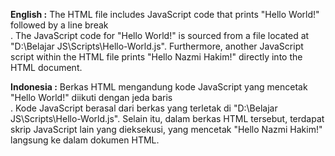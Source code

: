 **English :**
The HTML file includes JavaScript code that prints "Hello World!" followed by a line break <br>.
The JavaScript code for "Hello World!" is sourced from a file located at "D:\Belajar JS\Scripts\Hello-World.js".
Furthermore, another JavaScript script within the HTML file prints "Hello Nazmi Hakim!" directly into the HTML document.

**Indonesia :**
Berkas HTML mengandung kode JavaScript yang mencetak "Hello World!" diikuti dengan jeda baris <br>.
Kode JavaScript berasal dari berkas yang terletak di "D:\Belajar JS\Scripts\Hello-World.js".
Selain itu, dalam berkas HTML tersebut, terdapat skrip JavaScript lain yang dieksekusi, yang mencetak "Hello Nazmi Hakim!" langsung ke dalam dokumen HTML.
